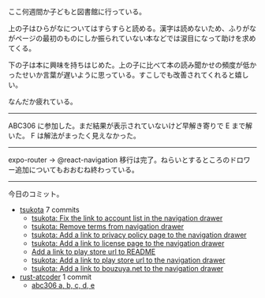 ここ何週間か子どもと図書館に行っている。

上の子はひらがなについてはすらすらと読める。漢字は読めないため、ふりがながページの最初のものにしか振られていない本などでは涙目になって助けを求めてくる。

下の子は本に興味を持ちはじめた。上の子に比べて本の読み聞かせの頻度が低かったせいか言葉が遅いように思っている。すこしでも改善されてくれると嬉しい。

なんだか疲れている。

---

ABC306 に参加した。まだ結果が表示されていないけど早解き寄りで E まで解いた。 F は解法がまったく見えなかった。

---

expo-router → @react-navigation 移行は完了。ねらいとするところのドロワー追加についてもおおむね終わっている。

---

今日のコミット。

- [tsukota](https://github.com/bouzuya/tsukota) 7 commits
  - [tsukota: Fix the link to account list in the navigation drawer](https://github.com/bouzuya/tsukota/commit/08dec89f7f19c7cd832a61540440d7b0765a6a04)
  - [tsukota: Remove terms from navigation drawer](https://github.com/bouzuya/tsukota/commit/692cc5eca5079e0bf51336f79bf4e456b1c73629)
  - [tsukota: Add a link to privacy policy page to the navigation drawer](https://github.com/bouzuya/tsukota/commit/de4073c58b85a8cb4a67ef69614ea691c4839593)
  - [tsukota: Add a link to license page to the navigation drawer](https://github.com/bouzuya/tsukota/commit/eb01ca7f18200be00eb994054cbff23f977542fb)
  - [Add a link to play store url to README](https://github.com/bouzuya/tsukota/commit/a2532d9d983475fa861c15cb281245ddb4ace7a7)
  - [tsukota: Add a link to play store url to the navigation drawer](https://github.com/bouzuya/tsukota/commit/324ea69db2939dc42b15bcd3b370850f9b87dc8c)
  - [tsukota: Add a link to bouzuya.net to the navigation drawer](https://github.com/bouzuya/tsukota/commit/4af9606905deffb67ff30939fb72062c7d5715ad)
- [rust-atcoder](https://github.com/bouzuya/rust-atcoder) 1 commit
  - [abc306 a, b, c, d, e](https://github.com/bouzuya/rust-atcoder/commit/f999ba59accca4a457749d076d021ee7ef6ec0e1)
